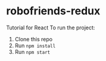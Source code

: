 # robofriends-redux
Tutorial for React
To run the project:

1. Clone this repo
2. Run `npm install`
3. Run `npm start`
